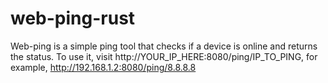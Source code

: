 # web-ping-rust
Web-ping is a simple ping tool that checks if a device is online and returns the status. To use it, visit http://YOUR_IP_HERE:8080/ping/IP_TO_PING, for example, http://192.168.1.2:8080/ping/8.8.8.8
